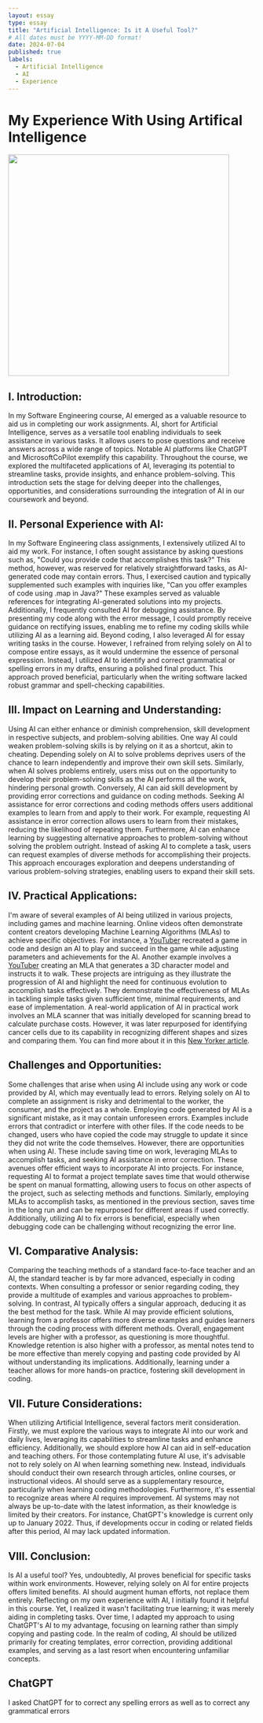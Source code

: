 ```yaml
---
layout: essay
type: essay
title: "Artificial Intelligence: Is it A Useful Tool?"
# All dates must be YYYY-MM-DD format!
date: 2024-07-04
published: true
labels:
  - Artificial Intelligence
  - AI
  - Experience
---
```


<h1>
My Experience With Using Artifical Intelligence
</h1>

<p>
<img width="450px" class="image-fluid" src="https://itchronicles.com/wp-content/uploads/2020/11/where-is-ai-used-1024x683.jpg">
</p>

<h2>I. Introduction:</h2>

<p>
  In my Software Engineering course, AI emerged as a valuable resource to aid us in completing our work assignments. AI, short for Artificial Intelligence, serves as a versatile tool enabling individuals to seek assistance in various tasks. It allows users to pose questions and receive answers across a wide range of topics. Notable AI platforms like ChatGPT and MicrosoftCoPilot exemplify this capability. Throughout the course, we explored the multifaceted applications of AI, leveraging its potential to streamline tasks, provide insights, and enhance problem-solving. This introduction sets the stage for delving deeper into the challenges, opportunities, and considerations surrounding the integration of AI in our coursework and beyond.
<p>

<h2>II. Personal Experience with AI:</h2>

<p>
    In my Software Engineering class assignments, I extensively utilized AI to aid my work. For instance, I often sought assistance by asking questions such as, "Could you provide code that accomplishes this task?" This method, however, was reserved for relatively straightforward tasks, as AI-generated code may contain errors. Thus, I exercised caution and typically supplemented such examples with inquiries like, "Can you offer examples of code using .map in Java?" These examples served as valuable references for integrating AI-generated solutions into my projects. Additionally, I frequently consulted AI for debugging assistance. By presenting my code along with the error message, I could promptly receive guidance on rectifying issues, enabling me to refine my coding skills while utilizing AI as a learning aid. Beyond coding, I also leveraged AI for essay writing tasks in the course. However, I refrained from relying solely on AI to compose entire essays, as it would undermine the essence of personal expression. Instead, I utilized AI to identify and correct grammatical or spelling errors in my drafts, ensuring a polished final product. This approach proved beneficial, particularly when the writing software lacked robust grammar and spell-checking capabilities.
</p>

<h2>III. Impact on Learning and Understanding:</h2>

<p>
    Using AI can either enhance or diminish comprehension, skill development in respective subjects, and problem-solving abilities. One way AI could weaken problem-solving skills is by relying on it as a shortcut, akin to cheating. Depending solely on AI to solve problems deprives users of the chance to learn independently and improve their own skill sets. Similarly, when AI solves problems entirely, users miss out on the opportunity to develop their problem-solving skills as the AI performs all the work, hindering personal growth. Conversely, AI can aid skill development by providing error corrections and guidance on coding methods. Seeking AI assistance for error corrections and coding methods offers users additional examples to learn from and apply to their work. For example, requesting AI assistance in error correction allows users to learn from their mistakes, reducing the likelihood of repeating them. Furthermore, AI can enhance learning by suggesting alternative approaches to problem-solving without solving the problem outright. Instead of asking AI to complete a task, users can request examples of diverse methods for accomplishing their projects. This approach encourages exploration and deepens understanding of various problem-solving strategies, enabling users to expand their skill sets.
</p>

<h2>IV. Practical Applications:</h2>

<p>
  
  I'm aware of several examples of AI being utilized in various projects, including games and machine learning. Online videos often demonstrate content creators developing Machine Learning Algorithms (MLAs) to achieve specific objectives. For instance, a [YouTuber](https://www.youtube.com/watch?v=DmQ4Dqxs0HI) recreated a game in code and design an AI to play and succeed in the game while adjusting parameters and achievements for the AI. Another example involves a [YouTuber](https://www.youtube.com/watch?v=pJPdW8WWAso) creating an MLA that generates a 3D character model and instructs it to walk. These projects are intriguing as they illustrate the progression of AI and highlight the need for continuous evolution to accomplish tasks effectively. They demonstrate the effectiveness of MLAs in tackling simple tasks given sufficient time, minimal requirements, and ease of implementation. A real-world application of AI in practical work involves an MLA scanner that was initially developed for scanning bread to calculate purchase costs. However, it was later repurposed for identifying cancer cells due to its capability in recognizing different shapes and sizes and comparing them. You can find more about it in this [New Yorker article](https://www.newyorker.com/tech/annals-of-technology/the-pastry-ai-that-learned-to-fight-cancer).
</p>



<h2>Challenges and Opportunities:</h2>

<p>
  Some challenges that arise when using AI include using any work or code provided by AI, which may eventually lead to errors. Relying solely on AI to complete an assignment is risky and detrimental to the worker, the consumer, and the project as a whole. Employing code generated by AI is a significant mistake, as it may contain unforeseen errors. Examples include errors that contradict or interfere with other files. If the code needs to be changed, users who have copied the code may struggle to update it since they did not write the code themselves. However, there are opportunities when using AI. These include saving time on work, leveraging MLAs to accomplish tasks, and seeking AI assistance in error correction. These avenues offer efficient ways to incorporate AI into projects. For instance, requesting AI to format a project template saves time that would otherwise be spent on manual formatting, allowing users to focus on other aspects of the project, such as selecting methods and functions. Similarly, employing MLAs to accomplish tasks, as mentioned in the previous section, saves time in the long run and can be repurposed for different areas if used correctly. Additionally, utilizing AI to fix errors is beneficial, especially when debugging code can be challenging without recognizing the error line.
</p>


<h2>VI. Comparative Analysis:</h2>

<p>
  Comparing the teaching methods of a standard face-to-face teacher and an AI, the standard teacher is by far more advanced, especially in coding contexts. When consulting a professor or senior regarding coding, they provide a multitude of examples and various approaches to problem-solving. In contrast, AI typically offers a singular approach, deducing it as the best method for the task. While AI may provide efficient solutions, learning from a professor offers more diverse examples and guides learners through the coding process with different methods. Overall, engagement levels are higher with a professor, as questioning is more thoughtful. Knowledge retention is also higher with a professor, as mental notes tend to be more effective than merely copying and pasting code provided by AI without understanding its implications. Additionally, learning under a teacher allows for more hands-on practice, fostering skill development in coding.
</p>


<h2>VII. Future Considerations:</h2>

<p>
  When utilizing Artificial Intelligence, several factors merit consideration. Firstly, we must explore the various ways to integrate AI into our work and daily lives, leveraging its capabilities to streamline tasks and enhance efficiency. Additionally, we should explore how AI can aid in self-education and teaching others. For those contemplating future AI use, it's advisable not to rely solely on AI when learning something new. Instead, individuals should conduct their own research through articles, online courses, or instructional videos. AI should serve as a supplementary resource, particularly when learning coding methodologies. Furthermore, it's essential to recognize areas where AI requires improvement. AI systems may not always be up-to-date with the latest information, as their knowledge is limited by their creators. For instance, ChatGPT's knowledge is current only up to January 2022. Thus, if developments occur in coding or related fields after this period, AI may lack updated information.
</p>


<h2>VIII. Conclusion:</h2>

<p>
  Is AI a useful tool? Yes, undoubtedly, AI proves beneficial for specific tasks within work environments. However, relying solely on AI for entire projects offers limited benefits. AI should augment human efforts, not replace them entirely. Reflecting on my own experience with AI, I initially found it helpful in this course. Yet, I realized it wasn't facilitating true learning; it was merely aiding in completing tasks. Over time, I adapted my approach to using ChatGPT's AI to my advantage, focusing on learning rather than simply copying and pasting code. In the realm of coding, AI should be utilized primarily for creating templates, error correction, providing additional examples, and serving as a last resort when encountering unfamiliar concepts.
</p>

<h2>
ChatGPT
</h2>
I asked ChatGPT for to correct any spelling errors as well as to correct any grammatical errors

